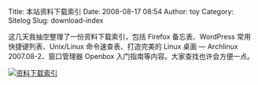 Title: 本站资料下载索引
Date: 2008-08-17 08:54
Author: toy
Category: Sitelog
Slug: download-index

这几天我抽空整理了一份资料下载索引，包括 Firefox 备忘表、WordPress
常用快捷键列表、Unix/Linux 命令速查表、打造完美的 Linux 桌面 — Archlinux
2007.08-2、窗口管理器 Openbox 入门指南等内容。大家查找也许会方便一点。

[![资料下载索引](http://i.linuxtoy.org/i/2008/08/download-button.jpg)](http://linuxtoy.org/archives/download)
